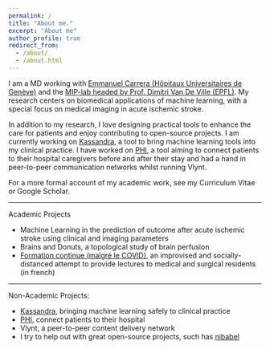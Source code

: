 ```yaml
---
permalink: /
title: "About me."
excerpt: "About me"
author_profile: true
redirect_from: 
  - /about/
  - /about.html
---
```


I am a MD working with [Emmanuel Carrera (Hôpitaux Universitaires de Genève)](http://www.carreralab.com/) and the [MIP-lab headed by Prof. Dimitri Van De Ville (EPFL)](https://miplab.epfl.ch/). My research centers on biomedical applications of machine learning, with a special focus on medical imaging in acute ischemic stroke.

In addition to my research, I love designing practical tools to enhance the care for patients and enjoy contributing to open-source projects. I am currently working on [Kassandra](https://kassandra.julianklug.com), a tool to bring machine learning tools into my clinical practice. I have worked on [PHI](https://www.phinterface.com/), a tool aiming to connect patients to their hospital caregivers before and after their stay and had a hand in peer-to-peer communication networks whilst running Vlynt.  

For a more formal account of my academic work, see my Curriculum Vitae or Google Scholar.

---

Academic Projects
- Machine Learning in the prediction of outcome after acute ischemic stroke using clinical and imaging parameters
- Brains and Donuts, a topological study of brain perfusion 
- [Formation continue (malgré le COVID)](https://www.youtube.com/playlist?list=PLReS_CqwBJr3Tj8cSut52INgPxar1XSxY), an improvised and socially-distanced attempt to provide lectures to medical and surgical residents (in french) 

---

Non-Academic Projects: 
- [Kassandra](https://kassandra.julianklug.com), bringing machine learning safely to clinical practice
- [PHI](https://www.phinterface.com/), connect patients to their hospital 
- Vlynt, a peer-to-peer content delivery network
- I try to help out with great open-source projects, such has [nibabel](https://github.com/nipy/nibabel/commits?author=JulianKlug)
